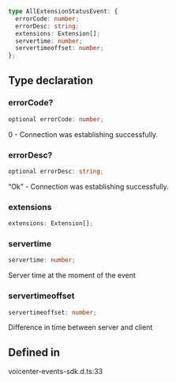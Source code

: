 ```ts
type AllExtensionStatusEvent: {
  errorCode: number;
  errorDesc: string;
  extensions: Extension[];
  servertime: number;
  servertimeoffset: number;
};
```

## Type declaration

### errorCode?

```ts
optional errorCode: number;
```

0 - Connection was establishing successfully.

### errorDesc?

```ts
optional errorDesc: string;
```

“Ok” - Connection was establishing successfully.

### extensions

```ts
extensions: Extension[];
```

### servertime

```ts
servertime: number;
```

Server time at the moment of the event

### servertimeoffset

```ts
servertimeoffset: number;
```

Difference in time between server and client

## Defined in

voicenter-events-sdk.d.ts:33

